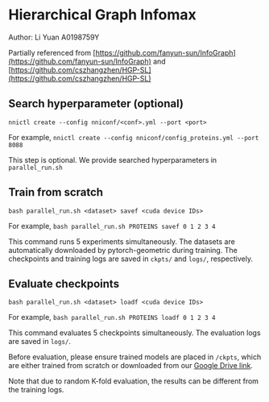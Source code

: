 # Hierarchical Graph Infomax

Author: Li Yuan A0198759Y

Partially referenced from [https://github.com/fanyun-sun/InfoGraph](https://github.com/fanyun-sun/InfoGraph) and [https://github.com/cszhangzhen/HGP-SL](https://github.com/cszhangzhen/HGP-SL)

## Search hyperparameter (optional)

`nnictl create --config nniconf/<conf>.yml --port <port>`

For example, `nnictl create --config nniconf/config_proteins.yml --port 8088`

This step is optional. We provide searched hyperparameters in `parallel_run.sh`

## Train from scratch

`bash parallel_run.sh <dataset> savef <cuda device IDs>`

For example, `bash parallel_run.sh PROTEINS savef 0 1 2 3 4`

This command runs 5 experiments simultaneously. The datasets are automatically downloaded by pytorch-geometric during training. The checkpoints and training logs are saved in `ckpts/` and `logs/`, respectively.

## Evaluate checkpoints

`bash parallel_run.sh <dataset> loadf <cuda device IDs>`

For example, `bash parallel_run.sh PROTEINS loadf 0 1 2 3 4`

This command evaluates 5 checkpoints simultaneously. The evaluation logs are saved in `logs/`.

Before evaluation, please ensure trained models are placed in `/ckpts`, which are either trained from scratch or downloaded from our [Google Drive link](https://drive.google.com/drive/folders/1UJFaY88ANnScjGvET6AWx-1QmgdN1yZE?usp=sharing). 

Note that due to random K-fold evaluation, the results can be different from the training logs.

